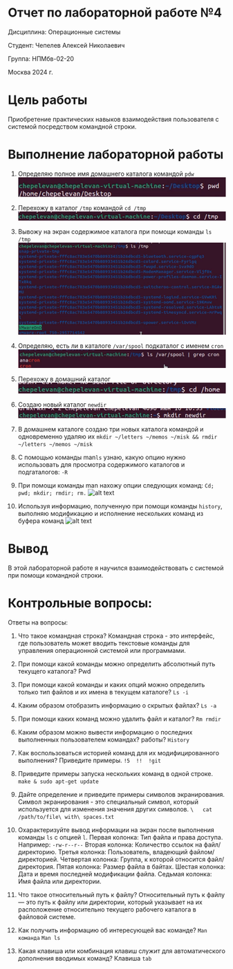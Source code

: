 # Отчет по лабораторной работе **№4**

Дисциплина: Операционные системы

Студент: Чепелев Алексей Николаевич

Группа: НПМбв-02-20

Москва 2024 г.


# Цель работы
Приобретение практических навыков взаимодействия пользователя с системой посредством командной строки.

# Выполнение лабораторной работы
1. Определяю полное имя домашнего каталога командой ```pdw```
![alt text](image.png)

2. Перехожу в каталог ```/tmp``` командой ```cd /tmp```
![alt text](image-1.png)

3. Вывожу на экран содержимое каталога при помощи команды ```ls /tmp```
![alt text](image-2.png)

4. Определяю, есть ли в каталоге ```/var/spool``` подкаталог с именем ```cron```
![alt text](image-3.png)

5. Перехожу в домашний каталог
![alt text](image-4.png)

6. Создаю новый каталог ```newdir```
![alt text](image-5.png)

7. В домашнем каталоге создаю три новых каталога командой и одновременно удаляю их
```mkdir ~/letters ~/memos ~/misk && rmdir ~/letters ~/memos ~/misk```

8. С помощью команды man```ls``` узнаю, какую опцию нужно использовать для просмотра содержимого каталогов и подгаталогов: ```-R```

9. При помощи команды man нахожу опции следующих команд:
```Cd; pwd; mkdir; rmdir; rm.```
![alt text](image-6.png)

10. Используя информацию, полученную при помощи команды ```history```, выполняю модификацию и исполнение нескольких команд из буфера команд
![alt text](image-7.png)

# Вывод
В этой лабораторной работе я научился взаимодействовать с системой при помощи командной строки.


# Контрольные вопросы:
Ответы на вопросы:
1. Что такое командная строка?
Командная строка - это интерфейс, где пользователь может вводить текстовые команды для управления операционной системой или программами.
2. При помощи какой команды можно определить абсолютный путь текущего каталога?
Pwd
3. При помощи какой команды и каких опций можно определить только тип файлов и их имена в текущем каталоге?
```Ls -i```
4. Каким образом отобразить информацию о скрытых файлах?
```Ls -a```
5. При помощи каких команд можно удалить файл и каталог?
```Rm rmdir```
6. Каким образом можно вывести информацию о последних выполненных пользователем командах? работы? 
```History```
7. Как воспользоваться историей команд для их модифицированного выполнения? Приведите примеры.
```!5  !!  !git```
8. Приведите примеры запуска нескольких команд в одной строке.
```make & sudo apt-get update```
9. Дайте определение и приведите примеры символов экранирования.
Символ экранирования - это специальный символ, который используется для изменения значения других символов. 
```\   cat /path/to/file\ with\ spaces.txt```
10. Охарактеризуйте вывод информации на экран после выполнения команды ```ls``` с опцией ```l```.
Первая колонка: Тип файла и права доступа. Например: ```-rw-r--r--```
Вторая колонка: Количество ссылок на файл/директорию.
Третья колонка: Пользователь, владеющий файлом/директорией.
Четвертая колонка: Группа, к которой относится файл/директория.
Пятая колонка: Размер файла в байтах.
Шестая колонка: Дата и время последней модификации файла.
Седьмая колонка: Имя файла или директории.

11. Что такое относительный путь к файлу?
Относительный путь к файлу — это путь к файлу или директории, который указывает на их расположение относительно текущего рабочего каталога в файловой системе.
12.  Как получить информацию об интересующей вас команде?
```Man команда```
```Man ls```
13.  Какая клавиша или комбинация клавиш служит для автоматического дополнения вводимых команд?
Клавиша ```tab```
